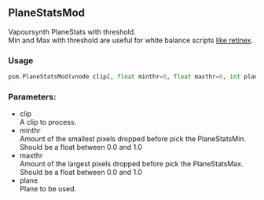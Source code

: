 ## PlaneStatsMod

Vapoursynth PlaneStats with threshold.\
Min and Max with threshold are useful for white balance scripts [like retinex](https://github.com/dnjulek/jvsfunc/blob/d3e41d9417f63b450b84e45e945d0402e33ff92e/jvsfunc/misc.py#L53).

### Usage
```python
psm.PlaneStatsMod(vnode clip[, float minthr=0, float maxthr=0, int plane=0])
```
### Parameters:

- clip\
    A clip to process.
- minthr\
    Amount of the smallest pixels dropped before pick the PlaneStatsMin.\
    Should be a float between 0.0 and 1.0
- maxthr\
    Amount of the largest pixels dropped before pick the PlaneStatsMax.\
    Should be a float between 0.0 and 1.0
- plane\
    Plane to be used.
